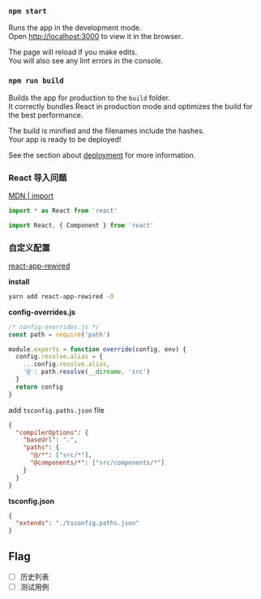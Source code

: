 ### `npm start`

Runs the app in the development mode.<br>
Open [http://localhost:3000](http://localhost:3000) to view it in the browser.

The page will reload if you make edits.<br>
You will also see any lint errors in the console.

### `npm run build`

Builds the app for production to the `build` folder.<br>
It correctly bundles React in production mode and optimizes the build for the best performance.

The build is minified and the filenames include the hashes.<br>
Your app is ready to be deployed!

See the section about [deployment](https://facebook.github.io/create-react-app/docs/deployment) for more information.

### React 导入问题

[MDN | import](https://developer.mozilla.org/zh-CN/docs/Web/JavaScript/Reference/Statements/import)

```js
import * as React from 'react'
```

```js
import React, { Component } from 'react'
```

### 自定义配置

[react-app-rewired](https://github.com/timarney/react-app-rewired)

**install**

```bash
yarn add react-app-rewired -D
```

**config-overrides.js**

```js
/* config-overrides.js */
const path = require('path')

module.exports = function override(config, env) {
  config.resolve.alias = {
    ...config.resolve.alias,
    '@': path.resolve(__dirname, 'src')
  }
  return config
}
```

add `tsconfig.paths.json` file

```json
{
  "compilerOptions": {
    "baseUrl": ".",
    "paths": {
      "@/*": ["src/*"],
      "@components/*": ["src/components/*"]
    }
  }
}
```

**tsconfig.json**

```json
{
  "extends": "./tsconfig.paths.json"
}
```

## Flag

- [ ] 历史列表
- [ ] 测试用例
